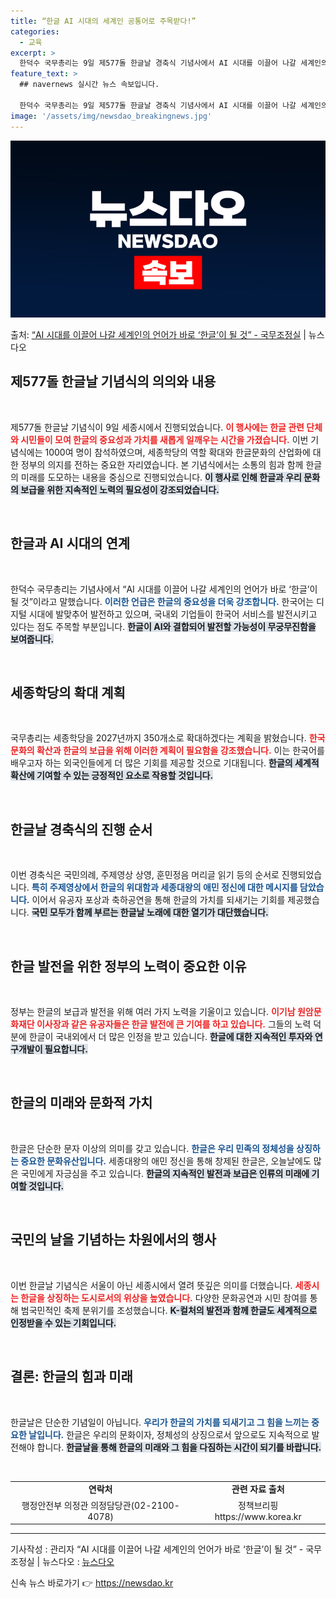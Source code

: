 ```yaml
---
title: “한글 AI 시대의 세계인 공통어로 주목받다!”
categories:
  - 교육
excerpt: >
  한덕수 국무총리는 9일 제577돌 한글날 경축식 기념사에서 AI 시대를 이끌어 나갈 세계인의 언어가 바로 한…
feature_text: >
  ## navernews 실시간 뉴스 속보입니다.

  한덕수 국무총리는 9일 제577돌 한글날 경축식 기념사에서 AI 시대를 이끌어 나갈 세계인의 언어가 바로 한…
image: '/assets/img/newsdao_breakingnews.jpg'
---
```


![뉴스다오 속보](/assets/img/newsdao_breakingnews.jpg)

<p>출처: <a href="https://newsdao.kr/2095" rel="dofollow">“AI 시대를 이끌어 나갈 세계인의 언어가 바로 ‘한글’이 될 것” - 국무조정실</a> | 뉴스다오</p>

<h2 data-ke-size="size26">제577돌 한글날 기념식의 의의와 내용</h2>

<p data-ke-size="size16">&nbsp;</p>
제577돌 한글날 기념식이 9일 세종시에서 진행되었습니다. <b><span style="color: #ee2323;">이 행사에는 한글 관련 단체와 시민들이 모여 한글의 중요성과 가치를 새롭게 일깨우는 시간을 가졌습니다.</span></b> 이번 기념식에는 1000여 명이 참석하였으며, 세종학당의 역할 확대와 한글문화의 산업화에 대한 정부의 의지를 전하는 중요한 자리였습니다. 본 기념식에서는 소통의 힘과 함께 한글의 미래를 도모하는 내용을 중심으로 진행되었습니다. <b><span style="background-color: #21538527;">이 행사로 인해 한글과 우리 문화의 보급을 위한 지속적인 노력의 필요성이 강조되었습니다.</span></b> 

<p data-ke-size="size16">&nbsp;</p>
<h2 data-ke-size="size26">한글과 AI 시대의 연계</h2>

<p data-ke-size="size16">&nbsp;</p>
한덕수 국무총리는 기념사에서 “AI 시대를 이끌어 나갈 세계인의 언어가 바로 ‘한글’이 될 것”이라고 말했습니다. <b><span style="color: #1a5490;">이러한 언급은 한글의 중요성을 더욱 강조합니다.</span></b> 한국어는 디지털 시대에 발맞추어 발전하고 있으며, 국내외 기업들이 한국어 서비스를 발전시키고 있다는 점도 주목할 부분입니다. <b><span style="background-color: #21538527;">한글이 AI와 결합되어 발전할 가능성이 무궁무진함을 보여줍니다.</span></b> 

<p data-ke-size="size16">&nbsp;</p>
<h2 data-ke-size="size26">세종학당의 확대 계획</h2>

<p data-ke-size="size16">&nbsp;</p>
국무총리는 세종학당을 2027년까지 350개소로 확대하겠다는 계획을 밝혔습니다. <b><span style="color: #ee2323;">한국문화의 확산과 한글의 보급을 위해 이러한 계획이 필요함을 강조했습니다.</span></b> 이는 한국어를 배우고자 하는 외국인들에게 더 많은 기회를 제공할 것으로 기대됩니다. <b><span style="background-color: #21538527;">한글의 세계적 확산에 기여할 수 있는 긍정적인 요소로 작용할 것입니다.</span></b> 

<p data-ke-size="size16">&nbsp;</p>
<h2 data-ke-size="size26">한글날 경축식의 진행 순서</h2>

<p data-ke-size="size16">&nbsp;</p>
이번 경축식은 국민의례, 주제영상 상영, 훈민정음 머리글 읽기 등의 순서로 진행되었습니다. <b><span style="color: #1a5490;">특히 주제영상에서 한글의 위대함과 세종대왕의 애민 정신에 대한 메시지를 담았습니다.</span></b> 이어서 유공자 포상과 축하공연을 통해 한글의 가치를 되새기는 기회를 제공했습니다. <b><span style="background-color: #21538527;">국민 모두가 함께 부르는 한글날 노래에 대한 열기가 대단했습니다.</span></b> 

<p data-ke-size="size16">&nbsp;</p>
<h2 data-ke-size="size26">한글 발전을 위한 정부의 노력이 중요한 이유</h2>

<p data-ke-size="size16">&nbsp;</p>
정부는 한글의 보급과 발전을 위해 여러 가지 노력을 기울이고 있습니다. <b><span style="color: #ee2323;">이기남 원암문화재단 이사장과 같은 유공자들은 한글 발전에 큰 기여를 하고 있습니다.</span></b> 그들의 노력 덕분에 한글이 국내외에서 더 많은 인정을 받고 있습니다. <b><span style="background-color: #21538527;">한글에 대한 지속적인 투자와 연구개발이 필요합니다.</span></b> 

<p data-ke-size="size16">&nbsp;</p>
<h2 data-ke-size="size26">한글의 미래와 문화적 가치</h2>

<p data-ke-size="size16">&nbsp;</p>
한글은 단순한 문자 이상의 의미를 갖고 있습니다. <b><span style="color: #1a5490;">한글은 우리 민족의 정체성을 상징하는 중요한 문화유산입니다.</span></b> 세종대왕의 애민 정신을 통해 창제된 한글은, 오늘날에도 많은 국민에게 자긍심을 주고 있습니다. <b><span style="background-color: #21538527;">한글의 지속적인 발전과 보급은 인류의 미래에 기여할 것입니다.</span></b> 

<p data-ke-size="size16">&nbsp;</p>
<h2 data-ke-size="size26">국민의 날을 기념하는 차원에서의 행사</h2>

<p data-ke-size="size16">&nbsp;</p>
이번 한글날 기념식은 서울이 아닌 세종시에서 열려 뜻깊은 의미를 더했습니다. <b><span style="color: #ee2323;">세종시는 한글을 상징하는 도시로서의 위상을 높였습니다.</span></b> 다양한 문화공연과 시민 참여를 통해 범국민적인 축제 분위기를 조성했습니다. <b><span style="background-color: #21538527;">K-컬처의 발전과 함께 한글도 세계적으로 인정받을 수 있는 기회입니다.</span></b> 

<p data-ke-size="size16">&nbsp;</p>
<h2 data-ke-size="size26">결론: 한글의 힘과 미래</h2>

<p data-ke-size="size16">&nbsp;</p>
한글날은 단순한 기념일이 아닙니다. <b><span style="color: #1a5490;">우리가 한글의 가치를 되새기고 그 힘을 느끼는 중요한 날입니다.</span></b> 한글은 우리의 문화이자, 정체성의 상징으로서 앞으로도 지속적으로 발전해야 합니다. <b><span style="background-color: #21538527;">한글날을 통해 한글의 미래와 그 힘을 다짐하는 시간이 되기를 바랍니다.</span></b> 

<p data-ke-size="size16">&nbsp;</p>
<table style="width: 100%; border-collapse: collapse;">
<tr>
<td style="text-align: center; height: 17px;"><b>연락처</b></td>
<td style="text-align: center; height: 17px;"><b>관련 자료 출처</b></td>
</tr>
<tr>
<td style="text-align: center; height: 17px;">행정안전부 의정관 의정담당관(02-2100-4078)</td>
<td style="text-align: center; height: 17px;">정책브리핑 https://www.korea.kr</td>
</tr>
</table>
<hr />
<p data-ke-size="size16">기사작성 : 관리자 “AI 시대를 이끌어 나갈 세계인의 언어가 바로 ‘한글’이 될 것” - 국무조정실 | 뉴스다오  : <a href="https://newsdao.kr/2095" target="_blank">뉴스다오</a> </p> 

신속 뉴스 바로가기 👉 <a href="https://newsdao.kr" rel="dofollow">https://newsdao.kr</a>



